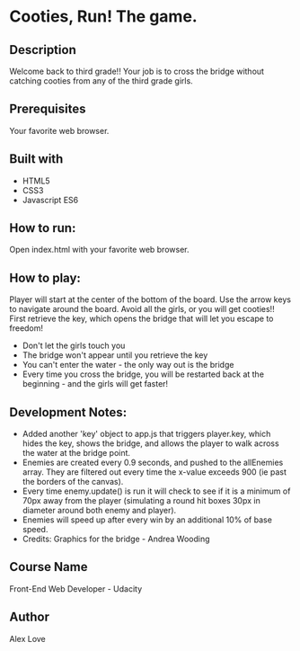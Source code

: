 # Cooties, Run! The game.

## Description
Welcome back to third grade!! Your job is to cross the bridge without catching cooties from any of the third grade girls.

## Prerequisites
Your favorite web browser.

## Built with
* HTML5
* CSS3
* Javascript ES6

## How to run:
Open index.html with your favorite web browser.

## How to play:
Player will start at the center of the bottom of the board. Use the arrow keys to navigate around the board. Avoid all the girls, or you will get cooties!! First retrieve the key, which opens the bridge that will let you escape to freedom!

* Don't let the girls touch you
* The bridge won't appear until you retrieve the key
* You can't enter the water - the only way out is the bridge
* Every time you cross the bridge, you will be restarted back at the beginning - and the girls will get faster!

## Development Notes:

* Added another 'key' object to app.js that triggers player.key, which hides the key, shows the bridge, and allows the player to walk across the water at the bridge point.
* Enemies are created every 0.9 seconds, and pushed to the allEnemies array. They are filtered out every time the x-value exceeds 900 (ie past the borders of the canvas).
* Every time enemy.update() is run it will check to see if it is a minimum of 70px away from the player (simulating a round hit boxes 30px in diameter around both enemy and player).
* Enemies will speed up after every win by an additional 10% of base speed.
* Credits:
Graphics for the bridge - Andrea Wooding

## Course Name
Front-End Web Developer - Udacity

## Author
Alex Love
